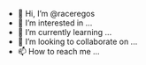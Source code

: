 - 👋 Hi, I’m @raceregos
- 👀 I’m interested in ...
- 🌱 I’m currently learning ...
- 💞️ I’m looking to collaborate on ...
- 📫 How to reach me ...

<!---
raceregos/raceregos is a ✨ special ✨ repository because its `README.md` (this file) appears on your GitHub profile.
You can click the Preview link to take a look at your changes.
--->
